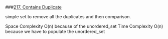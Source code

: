 ###[217. Contains Duplicate](https://leetcode.com/problems/contains-duplicate/description/)

simple set to remove all the duplicates and then comparison.

Space Complexity O(n) because of the unordered_set
Time Complexity O(n) because we have to populate the unordered_set